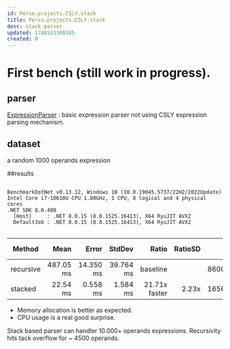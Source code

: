 ```yaml
---
id: Perso.projects.CSLY.stack
title: Perso.projects.CSLY.stack
desc: stack parser
updated: 1746521308385
created: 0
---
```

# First bench (still work in progress).

## parser

[ExpressionParser](https://github.com/b3b00/csly/blob/experiment/stask-based-parser/src/samples/expressionParser/ExpressionParser.cs) : basic expression parser not using CSLY expression parsing mechanism.

## dataset

a random 1000 operands expression 

##results
```

BenchmarkDotNet v0.13.12, Windows 10 (10.0.19045.5737/22H2/2022Update)
Intel Core i7-10610U CPU 1.80GHz, 1 CPU, 8 logical and 4 physical cores
.NET SDK 8.0.400
  [Host]     : .NET 8.0.15 (8.0.1525.16413), X64 RyuJIT AVX2
  DefaultJob : .NET 8.0.15 (8.0.1525.16413), X64 RyuJIT AVX2


```
| Method    | Mean      | Error     | StdDev    | Ratio         | RatioSD | Gen0       | Gen1       | Gen2       | Allocated | Alloc Ratio |
|---------- |----------:|----------:|----------:|--------------:|--------:|-----------:|-----------:|-----------:|----------:|------------:|
| recursive | 487.05 ms | 14.350 ms | 39.764 ms |      baseline |         | 86000.0000 | 34000.0000 | 20000.0000 | 461.95 MB |             |
| stacked   |  22.54 ms |  0.558 ms |  1.584 ms | 21.71x faster |   2.23x | 16562.5000 |   625.0000 |   156.2500 |  67.72 MB |  6.82x less |


 - Memory allocation is better as expected.
 - CPU usage is a real good surprise.

Stack based parser can handler 10.000+ operands expressions. Recursivity hits tack overflow for ~ 4500 operands.

